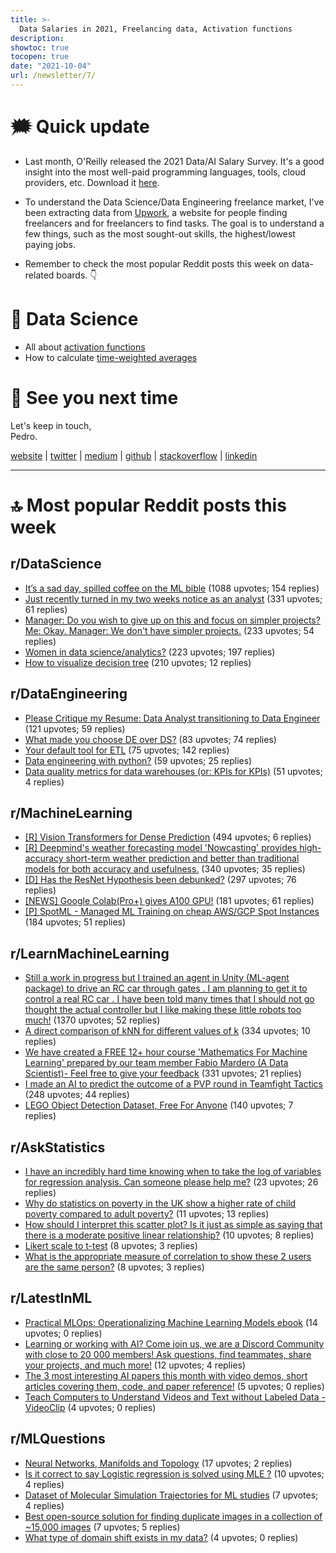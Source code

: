 ```yaml
---
title: >-
  Data Salaries in 2021, Freelancing data, Activation functions
description:
showtoc: true
tocopen: true
date: "2021-10-04"
url: /newsletter/7/
---
```


# 🗯 Quick update

- Last month, O'Reilly released the 2021 Data/AI Salary Survey. It's a good insight into the most well-paid programming languages, tools, cloud providers, etc. Download it [here](https://get.oreilly.com/rs/107-FMS-070/images/2021-Data-AI-Salary-Survey.pdf).

- To understand the Data Science/Data Engineering freelance market, I've been extracting data from [Upwork](https://upwork.com), a website for people finding freelancers and for freelancers to find tasks. The goal is to understand a few things, such as the most sought-out skills, the highest/lowest paying jobs.

- Remember to check the most popular Reddit posts this week on data-related boards. 👇

# 🔮 Data Science

- All about [activation functions](https://towardsdatascience.com/everything-you-need-to-know-activation-functions-for-deep-learning-models-ac6f528da604?gi=d298b99270db)
- How to calculate [time-weighted averages](https://towardsdatascience.com/what-time-weighted-averages-are-and-why-you-should-care-523ee234b942)

# 👋 See you next time

Let's keep in touch,\
Pedro.

[website](https://pedromadruga.com) |
[twitter](https://twitter.com/pmadruga_ "Twitter") | [medium](https://medium.com/@pmadruga "Medium") | [github](https://github.com/pmadruga "Github") | [stackoverflow](https://stackoverflow.com/users/12418383 "Stackoverflow") | [linkedin](https://www.linkedin.com/in/pedromadruga "Linkedin")

---

# 🔝 Most popular Reddit posts this week

## r/DataScience

- [It’s a sad day, spilled coffee on the ML bible](https://reddit.com/r/datascience/comments/pymzvn/its_a_sad_day_spilled_coffee_on_the_ml_bible/) (1088 upvotes; 154 replies)
- [Just recently turned in my two weeks notice as an analyst](https://reddit.com/r/datascience/comments/q0n0u7/just_recently_turned_in_my_two_weeks_notice_as_an/) (331 upvotes; 61 replies)
- [Manager: Do you wish to give up on this and focus on simpler projects? Me: Okay. Manager: We don't have simpler projects.](https://reddit.com/r/datascience/comments/pz6e7f/manager_do_you_wish_to_give_up_on_this_and_focus/) (233 upvotes; 54 replies)
- [Women in data science/analytics?](https://reddit.com/r/datascience/comments/pwfhpa/women_in_data_scienceanalytics/) (223 upvotes; 197 replies)
- [How to visualize decision tree](https://reddit.com/r/datascience/comments/px8dlm/how_to_visualize_decision_tree/) (210 upvotes; 12 replies)

## r/DataEngineering

- [Please Critique my Resume: Data Analyst transitioning to Data Engineer](https://reddit.com/r/dataengineering/comments/q0alnb/please_critique_my_resume_data_analyst/) (121 upvotes; 59 replies)
- [What made you choose DE over DS?](https://reddit.com/r/dataengineering/comments/pwq32y/what_made_you_choose_de_over_ds/) (83 upvotes; 74 replies)
- [Your default tool for ETL](https://reddit.com/r/dataengineering/comments/pyr9vx/your_default_tool_for_etl/) (75 upvotes; 142 replies)
- [Data engineering with python?](https://reddit.com/r/dataengineering/comments/pzvhgu/data_engineering_with_python/) (59 upvotes; 25 replies)
- [Data quality metrics for data warehouses (or: KPIs for KPIs)](https://reddit.com/r/dataengineering/comments/pwj4jg/data_quality_metrics_for_data_warehouses_or_kpis/) (51 upvotes; 4 replies)

## r/MachineLearning

- [[R] Vision Transformers for Dense Prediction](https://reddit.com/r/MachineLearning/comments/pzo9e1/r_vision_transformers_for_dense_prediction/) (494 upvotes; 6 replies)
- [[R] Deepmind's weather forecasting model 'Nowcasting' provides high-accuracy short-term weather prediction and better than traditional models for both accuracy and usefulness.](https://reddit.com/r/MachineLearning/comments/pyfjz7/r_deepminds_weather_forecasting_model_nowcasting/) (340 upvotes; 35 replies)
- [[D] Has the ResNet Hypothesis been debunked?](https://reddit.com/r/MachineLearning/comments/px3hzd/d_has_the_resnet_hypothesis_been_debunked/) (297 upvotes; 76 replies)
- [[NEWS] Google Colab(Pro+) gives A100 GPU!](https://reddit.com/r/MachineLearning/comments/pxprp0/news_google_colabpro_gives_a100_gpu/) (181 upvotes; 61 replies)
- [[P] SpotML - Managed ML Training on cheap AWS/GCP Spot Instances](https://reddit.com/r/MachineLearning/comments/q0kypk/p_spotml_managed_ml_training_on_cheap_awsgcp_spot/) (184 upvotes; 51 replies)

## r/LearnMachineLearning

- [Still a work in progress but I trained an agent in Unity (ML-agent package) to drive an RC car through gates . I am planning to get it to control a real RC car . I have been told many times that I should not go thought the actual controller but I like making these little robots too much!](https://reddit.com/r/learnmachinelearning/comments/pygbye/still_a_work_in_progress_but_i_trained_an_agent/) (1370 upvotes; 52 replies)
- [A direct comparison of kNN for different values of k](https://reddit.com/r/learnmachinelearning/comments/pxw0hs/a_direct_comparison_of_knn_for_different_values/) (334 upvotes; 10 replies)
- [We have created a FREE 12+ hour course 'Mathematics For Machine Learning' prepared by our team member Fabio Mardero (A Data Scientist)- Feel free to give your feedback](https://reddit.com/r/learnmachinelearning/comments/pwcanv/we_have_created_a_free_12_hour_course_mathematics/) (331 upvotes; 21 replies)
- [I made an AI to predict the outcome of a PVP round in Teamfight Tactics](https://reddit.com/r/learnmachinelearning/comments/pwg0uf/i_made_an_ai_to_predict_the_outcome_of_a_pvp/) (248 upvotes; 44 replies)
- [LEGO Object Detection Dataset, Free For Anyone](https://reddit.com/r/learnmachinelearning/comments/q0rvz2/lego_object_detection_dataset_free_for_anyone/) (140 upvotes; 7 replies)

## r/AskStatistics

- [I have an incredibly hard time knowing when to take the log of variables for regression analysis. Can someone please help me?](https://reddit.com/r/AskStatistics/comments/pwf3u8/i_have_an_incredibly_hard_time_knowing_when_to/) (23 upvotes; 26 replies)
- [Why do statistics on poverty in the UK show a higher rate of child poverty compared to adult poverty?](https://reddit.com/r/AskStatistics/comments/pxwwhc/why_do_statistics_on_poverty_in_the_uk_show_a/) (11 upvotes; 13 replies)
- [How should I interpret this scatter plot? Is it just as simple as saying that there is a moderate positive linear relationship?](https://reddit.com/r/AskStatistics/comments/pwelwi/how_should_i_interpret_this_scatter_plot_is_it/) (10 upvotes; 8 replies)
- [Likert scale to t-test](https://reddit.com/r/AskStatistics/comments/q0fi0t/likert_scale_to_ttest/) (8 upvotes; 3 replies)
- [What is the appropriate measure of correlation to show these 2 users are the same person?](https://reddit.com/r/AskStatistics/comments/q0blqr/what_is_the_appropriate_measure_of_correlation_to/) (8 upvotes; 3 replies)

## r/LatestInML

- [Practical MLOps: Operationalizing Machine Learning Models ebook](https://reddit.com/r/LatestInML/comments/px9p21/practical_mlops_operationalizing_machine_learning/) (14 upvotes; 0 replies)
- [Learning or working with AI? Come join us, we are a Discord Community with close to 20 000 members! Ask questions, find teammates, share your projects, and much more!](https://reddit.com/r/LatestInML/comments/pxun52/learning_or_working_with_ai_come_join_us_we_are_a/) (12 upvotes; 4 replies)
- [The 3 most interesting AI papers this month with video demos, short articles covering them, code, and paper reference!](https://reddit.com/r/LatestInML/comments/pzv2e8/the_3_most_interesting_ai_papers_this_month_with/) (5 upvotes; 0 replies)
- [Teach Computers to Understand Videos and Text without Labeled Data - VideoClip](https://reddit.com/r/LatestInML/comments/q05cjr/teach_computers_to_understand_videos_and_text/) (4 upvotes; 0 replies)

## r/MLQuestions

- [Neural Networks, Manifolds and Topology](https://reddit.com/r/MLQuestions/comments/pxvckg/neural_networks_manifolds_and_topology/) (17 upvotes; 2 replies)
- [Is it correct to say Logistic regression is solved using MLE ?](https://reddit.com/r/MLQuestions/comments/pytune/is_it_correct_to_say_logistic_regression_is/) (10 upvotes; 4 replies)
- [Dataset of Molecular Simulation Trajectories for ML studies](https://reddit.com/r/MLQuestions/comments/pzri18/dataset_of_molecular_simulation_trajectories_for/) (7 upvotes; 4 replies)
- [Best open-source solution for finding duplicate images in a collection of ~15,000 images](https://reddit.com/r/MLQuestions/comments/pwf5iq/best_opensource_solution_for_finding_duplicate/) (7 upvotes; 5 replies)
- [What type of domain shift exists in my data?](https://reddit.com/r/MLQuestions/comments/q0b1lp/what_type_of_domain_shift_exists_in_my_data/) (4 upvotes; 0 replies)
